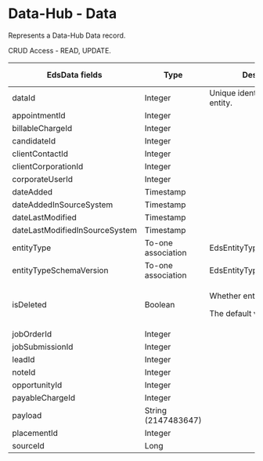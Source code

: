 # Data-Hub - Data
Represents a Data-Hub Data record.

CRUD Access - READ, UPDATE.

<table>
    <colgroup>
        <col width="20%" />
        <col width="20%" />
        <col width="20%" />
        <col width="20%" />
        <col width="20%" />
    </colgroup>
    <thead>
        <tr class="header">
            <th>EdsData fields</th>
            <th>Type</th>
            <th>Description</th>
            <th>Not null</th>
            <th>Read-only</th>
        </tr>
    </thead>
    <tbody>
        <tr class="even">
            <td>dataId</td>
            <td>Integer</td>
            <td>Unique identifier for this entity.</td>
            <td>X</td>
            <td>X</td>
        </tr>
        <tr class="odd">
            <td>appointmentId</td>
            <td>Integer</td>
            <td></td>
            <td></td>
            <td></td>
        </tr>
        <tr class="even">
            <td>billableChargeId</td>
            <td>Integer</td>
            <td></td>
            <td></td>
            <td></td>
        </tr>
        <tr class="odd">
            <td>candidateId</td>
            <td>Integer</td>
            <td></td>
            <td></td>
            <td></td>
        </tr>
        <tr class="even">
            <td>clientContactId</td>
            <td>Integer</td>
            <td></td>
            <td></td>
            <td></td>
        </tr>
        <tr class="odd">
            <td>clientCorporationId</td>
            <td>Integer</td>
            <td></td>
            <td></td>
            <td></td>
        </tr>
        <tr class="even">
            <td>corporateUserId</td>
            <td>Integer</td>
            <td></td>
            <td></td>
            <td></td>
        </tr>
        <tr class="odd">
            <td>dateAdded</td>
            <td>Timestamp</td>
            <td></td>
            <td>X</td>
            <td>X</td>
        </tr>
        <tr class="even">
            <td>dateAddedInSourceSystem</td>
            <td>Timestamp</td>
            <td></td>
            <td>X</td>
            <td></td>
        </tr>
        <tr class="odd">
            <td>dateLastModified</td>
            <td>Timestamp</td>
            <td></td>
            <td></td>
            <td></td>
        </tr>
        <tr class="even">
            <td>dateLastModifiedInSourceSystem</td>
            <td>Timestamp</td>
            <td></td>
            <td></td>
            <td></td>
        </tr>
        <tr class="odd">
            <td>entityType</td>
            <td>To-one association</td>
            <td>EdsEntityType</td>
            <td>X</td>
            <td></td>
        </tr>
        <tr class="even">
            <td>entityTypeSchemaVersion</td>
            <td>To-one association</td>
            <td>EdsEntityTypeSchemaVersion</td>
            <td>X</td>
            <td></td>
        </tr>
        <tr class="odd">
            <td>isDeleted</td>
            <td>Boolean</td>
            <td><p><span>Whether entity is deleted.</span></p>
<p><span> <span>The default value is false.</span> </span></p></td>
            <td>X</td>
            <td></td>
        </tr>
        <tr class="even">
            <td>jobOrderId</td>
            <td>Integer</td>
            <td></td>
            <td></td>
            <td></td>
        </tr>
        <tr class="odd">
            <td>jobSubmissionId</td>
            <td>Integer</td>
            <td></td>
            <td></td>
            <td></td>
        </tr>
        <tr class="even">
            <td>leadId</td>
            <td>Integer</td>
            <td></td>
            <td></td>
            <td></td>
        </tr>
        <tr class="odd">
            <td>noteId</td>
            <td>Integer</td>
            <td></td>
            <td></td>
            <td></td>
        </tr>
        <tr class="even">
            <td>opportunityId</td>
            <td>Integer</td>
            <td></td>
            <td></td>
            <td></td>
        </tr>
        <tr class="odd">
            <td>payableChargeId</td>
            <td>Integer</td>
            <td></td>
            <td></td>
            <td></td>
        </tr>
        <tr class="even">
            <td>payload</td>
            <td>String (2147483647)</td>
            <td></td>
            <td>X</td>
            <td></td>
        </tr>
        <tr class="odd">
            <td>placementId</td>
            <td>Integer</td>
            <td></td>
            <td></td>
            <td></td>
        </tr>
        <tr class="even">
            <td>sourceId</td>
            <td>Long</td>
            <td></td>
            <td>X</td>
            <td></td>
        </tr>
    </tbody>
</table>
